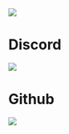 <img src="https://readme-typing-svg.herokuapp.com?color=FFFFFF&lines=Hi!+I+am+hcs">

# Discord

<a href="https://discord.com/users/804712098625486848"><img src="https://discord.c99.nl/widget/theme-3/804712098625486848.png"></a>

# Github

<a href="https://github.com/hcs1219"><img src="https://github-readme-stats.vercel.app/api/top-langs?username=hcs1219&layout=compact"></a>

